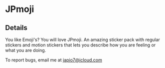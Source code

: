 # JPmoji

## Details
You like Emoji's? You will love JPmoji. An amazing sticker pack with regular stickers and motion stickers that lets you describe how you are feeling or what you are doing.

To report bugs, email me at japio7@icloud.com
